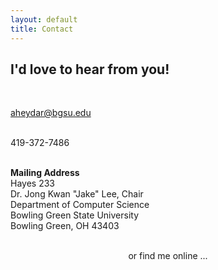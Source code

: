 ```yaml
---
layout: default
title: Contact
---
```

<h2 class="text-primary">I'd love to hear from you!</h2><br>

<span><i class="fa fa-envelope"></i><a href="mailto:aheydar@bgsu.edu" target="_blank"> aheydar@bgsu.edu</a></span><br><br>

<span><i class="fa fa-phone"></i>419-372-7486</span><br><br>

<span><b>Mailing Address</b><br>
Hayes 233<br>
Dr. Jong Kwan "Jake" Lee, Chair<br>
Department of Computer Science<br>
Bowling Green State University<br>
Bowling Green, OH 43403<br>
</span>


<div class="d-block d-sm-none" style="text-align: center;"><br>
  or find me online ... <br>
</div>